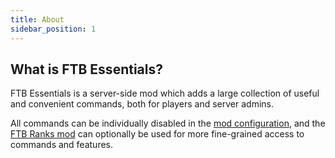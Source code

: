 ```yaml
---
title: About
sidebar_position: 1
---
```


## What is FTB Essentials?

FTB Essentials is a server-side mod which adds a large collection of useful and convenient commands, both for players and server admins.

All commands can be individually disabled in the [mod configuration](/docs/mods/suite/Essentials/Configuration), and the [FTB Ranks mod](/docs/mods/suite/Essentials/Ranks_Integration) can optionally be used for more fine-grained access to commands and features.

